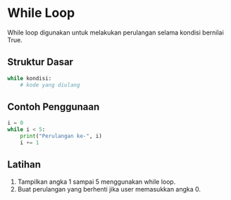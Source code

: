 # While Loop

While loop digunakan untuk melakukan perulangan selama kondisi bernilai True.

## Struktur Dasar
```python
while kondisi:
    # kode yang diulang
```

## Contoh Penggunaan
```python
i = 0
while i < 5:
    print("Perulangan ke-", i)
    i += 1
```

## Latihan
1. Tampilkan angka 1 sampai 5 menggunakan while loop.
2. Buat perulangan yang berhenti jika user memasukkan angka 0.
